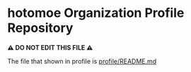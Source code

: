 # hotomoe Organization Profile Repository
**⚠️ DO NOT EDIT THIS FILE ⚠️**

The file that shown in profile is [profile/README.md](https://github.com/hotomoe/.github/blob/master/profile/README.md)

